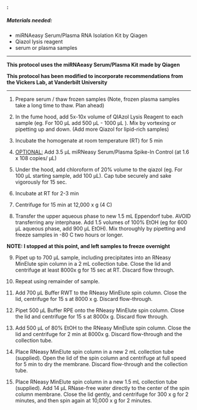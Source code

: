 #### :

##### Materials needed: 

- miRNAeasy Serum/Plasma RNA Isolation Kit by Qiagen
- Qiazol lysis reagent
- serum or plasma samples

------

**This protocol uses the miRNAeasy Serum/Plasma Kit made by Qiagen**

**This protocol has been modified to incorporate recommendations from the Vickers Lab, at Vanderbilt University**

------

1. Prepare serum / thaw frozen samples (Note, frozen plasma samples take a long time to thaw. Plan ahead)

2. In the fume hood, add 5x-10x volume of QIAzol Lysis Reagent to each sample (eg. For 100 µL add 500 µL - 1000 µL ). Mix by vortexing or pipetting up and down. (Add more Qiazol for lipid-rich samples)

3. Incubate the homogenate at room temperature (RT) for 5 min

4. <u>OPTIONAL:</u> Add 3.5 µL miRNeasy Serum/Plasma Spike-In Control (at 1.6 x 108 copies/ µL) 

5. Under the hood, add chloroform of 20% volume to the qiazol (eg. For 100 µL starting sample, add 100 µL). Cap tube securely and sake vigorously for 15 sec. 

6. Incubate at RT for 2-3 min

7. Centrifuge for 15 min at 12,000 x g (4 C)

8. Transfer the upper aqueous phase to new 1.5 mL Eppendorf tube. AVOID transferring any interphase. Add 1.5 volumes of 100% EtOH (eg for 600 µL aqueous phase, add 900 µL EtOH). Mix thoroughly by pipetting and freeze samples in -80 C two hours or longer. 

**NOTE: I stopped at this point, and left samples to freeze overnight**

9. Pipet up to 700 µL sample, including precipitates into an RNeasy MinElute spin column in a 2 mL collection tube. Close the lid and centrifuge at least 8000x g for 15 sec at RT. Discard flow through.

10. Repeat using remainder of sample.

11. Add 700 µL Buffer RWT to the RNeasy MinElute spin column. Close the lid, centrifuge for 15 s at 8000 x g. Discard flow-through. 

12. Pipet 500 µL Buffer RPE onto the RNeasy MinElute spin column. Close the lid and centrifuge for 15 s at 8000x g. Discard flow through.

13. Add 500 µL of 80% EtOH to the RNeasy MinElute spin column. Close the lid and centrifuge for 2 min at 8000x g. Discard flow-through and the collection tube. 

14. Place RNeasy MinElute spin column in a new 2 mL collection tube (supplied). Open the lid of the spin column and centrifuge at full speed for 5 min to dry the membrane. Discard flow-through and the collection tube. 

15. Place RNeasy MinElute spin column in a new 1.5 mL collection tube (supplied). Add 14 µL RNase-free water directly to the center of the spin column membrane. Close the lid gently, and centrifuge for 300 x g for 2 minutes, and then spin again at 10,000 x g for 2 minutes.  